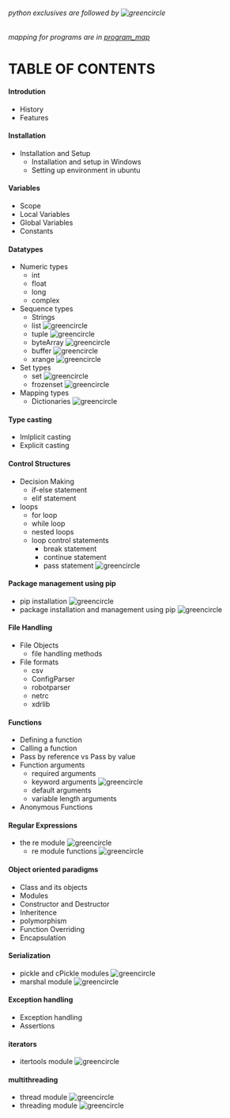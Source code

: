 ###### python exclusives are followed by ![greencircle](https://lh3.googleusercontent.com/-67wvkzLZ_aY/WbjktYN3-QI/AAAAAAAAAEE/Uf9CTEcBfuEZ_KLlezx54Je6om0kQN1kgCL0BGAYYCw/h10/image.png)
###### mapping for programs are in [program_map]('program_map.md')
# TABLE OF CONTENTS
#### Introdution
- History
- Features

#### Installation
- Installation and Setup
  - Installation and setup in Windows
  - Setting up environment in ubuntu

#### Variables
- Scope
- Local Variables
- Global Variables
- Constants

#### Datatypes
- Numeric types
  - int
  - float
  - long
  - complex
- Sequence types
  - Strings
  - list ![greencircle](https://lh3.googleusercontent.com/-67wvkzLZ_aY/WbjktYN3-QI/AAAAAAAAAEE/Uf9CTEcBfuEZ_KLlezx54Je6om0kQN1kgCL0BGAYYCw/h10/image.png)
  - tuple ![greencircle](https://lh3.googleusercontent.com/-67wvkzLZ_aY/WbjktYN3-QI/AAAAAAAAAEE/Uf9CTEcBfuEZ_KLlezx54Je6om0kQN1kgCL0BGAYYCw/h10/image.png)
  - byteArray ![greencircle](https://lh3.googleusercontent.com/-67wvkzLZ_aY/WbjktYN3-QI/AAAAAAAAAEE/Uf9CTEcBfuEZ_KLlezx54Je6om0kQN1kgCL0BGAYYCw/h10/image.png)
  - buffer ![greencircle](https://lh3.googleusercontent.com/-67wvkzLZ_aY/WbjktYN3-QI/AAAAAAAAAEE/Uf9CTEcBfuEZ_KLlezx54Je6om0kQN1kgCL0BGAYYCw/h10/image.png)
  - xrange ![greencircle](https://lh3.googleusercontent.com/-67wvkzLZ_aY/WbjktYN3-QI/AAAAAAAAAEE/Uf9CTEcBfuEZ_KLlezx54Je6om0kQN1kgCL0BGAYYCw/h10/image.png)
- Set types
  - set ![greencircle](https://lh3.googleusercontent.com/-67wvkzLZ_aY/WbjktYN3-QI/AAAAAAAAAEE/Uf9CTEcBfuEZ_KLlezx54Je6om0kQN1kgCL0BGAYYCw/h10/image.png)
  - frozenset ![greencircle](https://lh3.googleusercontent.com/-67wvkzLZ_aY/WbjktYN3-QI/AAAAAAAAAEE/Uf9CTEcBfuEZ_KLlezx54Je6om0kQN1kgCL0BGAYYCw/h10/image.png)
- Mapping types
  - Dictionaries ![greencircle](https://lh3.googleusercontent.com/-67wvkzLZ_aY/WbjktYN3-QI/AAAAAAAAAEE/Uf9CTEcBfuEZ_KLlezx54Je6om0kQN1kgCL0BGAYYCw/h10/image.png)

#### Type casting
- Imlplicit casting
- Explicit casting

#### Control Structures
- Decision Making
  - if-else statement
  - elif statement
- loops
  - for loop
  - while loop
  - nested loops
  - loop control statements
    - break statement
    - continue statement
    - pass statement ![greencircle](https://lh3.googleusercontent.com/-67wvkzLZ_aY/WbjktYN3-QI/AAAAAAAAAEE/Uf9CTEcBfuEZ_KLlezx54Je6om0kQN1kgCL0BGAYYCw/h10/image.png)

#### Package management using pip
- pip installation ![greencircle](https://lh3.googleusercontent.com/-67wvkzLZ_aY/WbjktYN3-QI/AAAAAAAAAEE/Uf9CTEcBfuEZ_KLlezx54Je6om0kQN1kgCL0BGAYYCw/h10/image.png)
- package installation and management using pip ![greencircle](https://lh3.googleusercontent.com/-67wvkzLZ_aY/WbjktYN3-QI/AAAAAAAAAEE/Uf9CTEcBfuEZ_KLlezx54Je6om0kQN1kgCL0BGAYYCw/h10/image.png)

#### File Handling
- File Objects
  - file handling methods
- File formats
  - csv
  - ConfigParser
  - robotparser
  - netrc
  - xdrlib

#### Functions
- Defining a function
- Calling a function
- Pass by reference vs Pass by value
- Function arguments
  - required arguments
  - keyword arguments ![greencircle](https://lh3.googleusercontent.com/-67wvkzLZ_aY/WbjktYN3-QI/AAAAAAAAAEE/Uf9CTEcBfuEZ_KLlezx54Je6om0kQN1kgCL0BGAYYCw/h10/image.png)
  - default arguments
  - variable length arguments
- Anonymous Functions

#### Regular Expressions
- the re module ![greencircle](https://lh3.googleusercontent.com/-67wvkzLZ_aY/WbjktYN3-QI/AAAAAAAAAEE/Uf9CTEcBfuEZ_KLlezx54Je6om0kQN1kgCL0BGAYYCw/h10/image.png)
  - re module functions ![greencircle](https://lh3.googleusercontent.com/-67wvkzLZ_aY/WbjktYN3-QI/AAAAAAAAAEE/Uf9CTEcBfuEZ_KLlezx54Je6om0kQN1kgCL0BGAYYCw/h10/image.png)

#### Object oriented paradigms
- Class and its objects
- Modules
- Constructor and Destructor
- Inheritence
- polymorphism
- Function Overriding
- Encapsulation

#### Serialization
- pickle and cPickle modules ![greencircle](https://lh3.googleusercontent.com/-67wvkzLZ_aY/WbjktYN3-QI/AAAAAAAAAEE/Uf9CTEcBfuEZ_KLlezx54Je6om0kQN1kgCL0BGAYYCw/h10/image.png)
- marshal module ![greencircle](https://lh3.googleusercontent.com/-67wvkzLZ_aY/WbjktYN3-QI/AAAAAAAAAEE/Uf9CTEcBfuEZ_KLlezx54Je6om0kQN1kgCL0BGAYYCw/h10/image.png)

#### Exception handling
- Exception handling
- Assertions

#### iterators
- itertools module ![greencircle](https://lh3.googleusercontent.com/-67wvkzLZ_aY/WbjktYN3-QI/AAAAAAAAAEE/Uf9CTEcBfuEZ_KLlezx54Je6om0kQN1kgCL0BGAYYCw/h10/image.png)

#### multithreading
- thread module ![greencircle](https://lh3.googleusercontent.com/-67wvkzLZ_aY/WbjktYN3-QI/AAAAAAAAAEE/Uf9CTEcBfuEZ_KLlezx54Je6om0kQN1kgCL0BGAYYCw/h10/image.png)
- threading module ![greencircle](https://lh3.googleusercontent.com/-67wvkzLZ_aY/WbjktYN3-QI/AAAAAAAAAEE/Uf9CTEcBfuEZ_KLlezx54Je6om0kQN1kgCL0BGAYYCw/h10/image.png)
